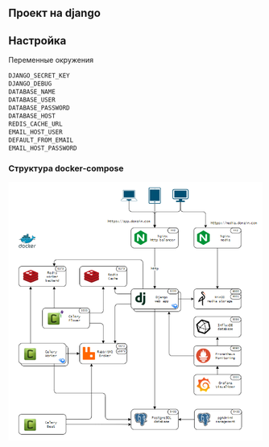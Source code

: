 ## Проект на django

## Настройка

Переменные окружения

    DJANGO_SECRET_KEY
    DJANGO_DEBUG
    DATABASE_NAME
    DATABASE_USER
    DATABASE_PASSWORD
    DATABASE_HOST
    REDIS_CACHE_URL
    EMAIL_HOST_USER
    DEFAULT_FROM_EMAIL
    EMAIL_HOST_PASSWORD

### Структура docker-compose

![img.png](img/img.png)
